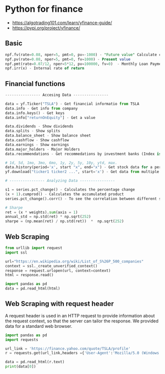 # Python for finance

- https://algotrading101.com/learn/yfinance-guide/
- https://pypi.org/project/yfinance/

## Basic
```sql
npf.fv(rate=0.08, nper=5, pmt=0, pv=-1000) - "Future value" Calculate compund interest
npf.pv(rate=0.08, nper=5, pmt=0, fv=1000) - Present value
npf.pmt(rate=0.07/12, nper=5*12, pv=100000, fv=0)  - Monthly Loan Payments + interest
npf.irr(x) - Internal rate of return
```

## Financial functions
```py
---------------- Accesing Data ----------------

data = yf.Ticker("TSLA") - Get financial informatio from TSLA
data.info - Get info from company
data.info.keys() - Get keys
data.info["returnOnEquity"] - Get a value

data.dividends - Show dividends
data.splits - Show splits
data.balance_sheet - Show balance sheet
data.cashflow - Show cashflow
data.earnings - Show earnings
data.major_holders - Major Holders
data.recommendations - Get recommedations by investment banks (Index is "Date" column)

# 1d, 5d, 1mo, 3mo, 6mo, 1y, 2y, 5y, 10y, ytd, max.
data.history(period='x', start "x", end="x") - Get stock data for a period of time (Empty returns 1 month)
yf.download("ticker1 ticker2 ...", start='x') - Get data from multiple tickers

# ---------------- Analyzing Data ----------------

s1 = series.pct_change() - Calculates the percentage change
(x + 1).cumprod() - Calculates the accumulated product
series.pct_change().corr() - To see the correlation between different stocks

# Sharpe
ret = (x * weights).sum(axis = 1)
annual_std = np.std(ret) * np.sqrt(252)
sharpe = (np.mean(ret) / np.std(ret))  *  np.sqrt(252)

```

## Web Scraping
```py
from urllib import request
import ssl

url="https://en.wikipedia.org/wiki/List_of_S%26P_500_companies"
context = ssl._create_unverified_context()
response = request.urlopen(url, context=context)
html = response.read()

import pandas as pd
data = pd.read_html(html)
```

## Web Scraping with request header

A request header is used in an HTTP request to provide information about the request context, so that the server can tailor the response. We provided data for a standard web browser.

```py
import pandas as pd
import requests

url_link = 'https://finance.yahoo.com/quote/TSLA/profile'
r = requests.get(url_link,headers ={'User-Agent':'Mozilla/5.0 (Windows NT 10.0; Win64; x64) AppleWebKit/537.36 (KHTML, like Gecko) Chrome/91.0.4472.124 Safari/537.36'})

data = pd.read_html(r.text)
print(data[0]) 